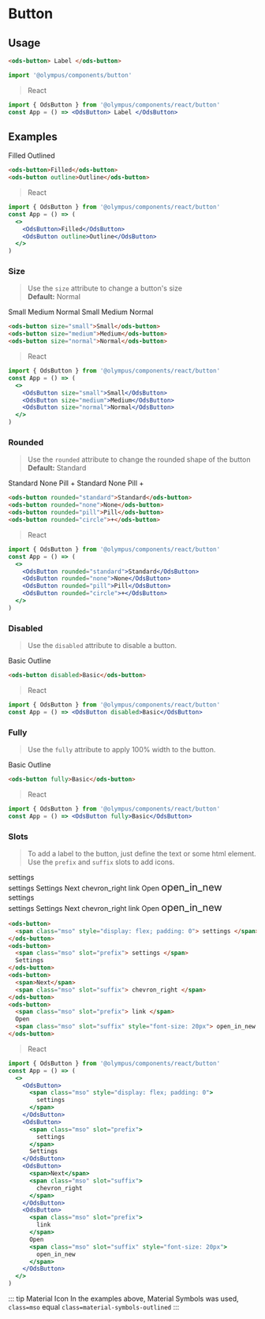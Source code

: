 # Button

## Usage

```html
<ods-button> Label </ods-button>
```

```js
import '@olympus/components/button'
```

> React

```jsx
import { OdsButton } from '@olympus/components/react/button'
const App = () => <OdsButton> Label </OdsButton>
```

## Examples

<Preview>
  <ods-button>Filled</ods-button>
  <ods-button outline>Outlined</ods-button>
</Preview>

```html
<ods-button>Filled</ods-button>
<ods-button outline>Outline</ods-button>
```

> React

```jsx
import { OdsButton } from '@olympus/components/react/button'
const App = () => (
  <>
    <OdsButton>Filled</OdsButton>
    <OdsButton outline>Outline</OdsButton>
  </>
)
```

### Size

> Use the `size` attribute to change a button's size<br />**Default:** Normal<br />

<Preview>
  <ods-button size="small">Small</ods-button>
  <ods-button size="medium">Medium</ods-button>
  <ods-button size="normal">Normal</ods-button>
</Preview>

<Preview>
  <ods-button size="small" outline>Small</ods-button>
  <ods-button size="medium" outline>Medium</ods-button>
  <ods-button size="normal" outline>Normal</ods-button>
</Preview>

```html
<ods-button size="small">Small</ods-button>
<ods-button size="medium">Medium</ods-button>
<ods-button size="normal">Normal</ods-button>
```

> React

```jsx
import { OdsButton } from '@olympus/components/react/button'
const App = () => (
  <>
    <OdsButton size="small">Small</OdsButton>
    <OdsButton size="medium">Medium</OdsButton>
    <OdsButton size="normal">Normal</OdsButton>
  </>
)
```

### Rounded

> Use the `rounded` attribute to change the rounded shape of the button<br />**Default:** Standard<br />

<Preview>
  <ods-button rounded="standard">Standard</ods-button>
  <ods-button rounded="none">None</ods-button>
  <ods-button rounded="pill">Pill</ods-button>
  <ods-button rounded="circle">+</ods-button>
</Preview>

<Preview>
  <ods-button rounded="standard" outline>Standard</ods-button>
  <ods-button rounded="none" outline>None</ods-button>
  <ods-button rounded="pill" outline>Pill</ods-button>
  <ods-button rounded="circle" outline>+</ods-button>
</Preview>

```html
<ods-button rounded="standard">Standard</ods-button>
<ods-button rounded="none">None</ods-button>
<ods-button rounded="pill">Pill</ods-button>
<ods-button rounded="circle">+</ods-button>
```

> React

```jsx
import { OdsButton } from '@olympus/components/react/button'
const App = () => (
  <>
    <OdsButton rounded="standard">Standard</OdsButton>
    <OdsButton rounded="none">None</OdsButton>
    <OdsButton rounded="pill">Pill</OdsButton>
    <OdsButton rounded="circle">+</OdsButton>
  </>
)
```

### Disabled

> Use the `disabled` attribute to disable a button.

<Preview>
  <ods-button disabled>Basic</ods-button>
  <ods-button disabled outline>Outline</ods-button>
</Preview>

```html
<ods-button disabled>Basic</ods-button>
```

> React

```jsx
import { OdsButton } from '@olympus/components/react/button'
const App = () => <OdsButton disabled>Basic</OdsButton>
```

### Fully

> Use the `fully` attribute to apply 100% width to the button.

<Preview is-grid="true">
  <ods-button fully>Basic</ods-button>
  <ods-button fully outline>Outline</ods-button>
</Preview>

```html
<ods-button fully>Basic</ods-button>
```

> React

```jsx
import { OdsButton } from '@olympus/components/react/button'
const App = () => <OdsButton fully>Basic</OdsButton>
```

### Slots

> To add a label to the button, just define the text or some html element. <br />Use the `prefix` and `suffix` slots to add icons.

<Preview>
  <ods-button rounded="standard">
    <span class="material-symbols-outlined" style="display: flex; padding: 0"> settings </span>
  </ods-button>
  <ods-button rounded="standard">
    <span class="material-symbols-outlined" slot="prefix"> settings </span>
    Settings
  </ods-button>
  <ods-button rounded="standard">
    <span>Next</span>
    <span class="material-symbols-outlined" slot="suffix"> chevron_right </span>
  </ods-button>
  <ods-button rounded="standard">
    <span class="material-symbols-outlined" slot="prefix"> link </span>
    Open
    <span class="material-symbols-outlined" slot="suffix" style="font-size: 20px"> open_in_new </span>
  </ods-button>
</Preview>

<Preview>
  <ods-button rounded="standard" outline>
    <span class="material-symbols-outlined" style="display: flex; padding: 0"> settings </span>
  </ods-button>
  <ods-button rounded="standard" outline>
    <span class="material-symbols-outlined" slot="prefix"> settings </span>
    Settings
  </ods-button>
  <ods-button rounded="standard" outline>
    <span>Next</span>
    <span class="material-symbols-outlined" slot="suffix"> chevron_right </span>
  </ods-button>
  <ods-button rounded="standard" outline>
    <span class="material-symbols-outlined" slot="prefix"> link </span>
    Open
    <span class="material-symbols-outlined" slot="suffix" style="font-size: 20px"> open_in_new </span>
  </ods-button>
</Preview>

```html
<ods-button>
  <span class="mso" style="display: flex; padding: 0"> settings </span>
</ods-button>
<ods-button>
  <span class="mso" slot="prefix"> settings </span>
  Settings
</ods-button>
<ods-button>
  <span>Next</span>
  <span class="mso" slot="suffix"> chevron_right </span>
</ods-button>
<ods-button>
  <span class="mso" slot="prefix"> link </span>
  Open
  <span class="mso" slot="suffix" style="font-size: 20px"> open_in_new </span>
</ods-button>
```

> React

```jsx
import { OdsButton } from '@olympus/components/react/button'
const App = () => (
  <>
    <OdsButton>
      <span class="mso" style="display: flex; padding: 0">
        settings
      </span>
    </OdsButton>
    <OdsButton>
      <span class="mso" slot="prefix">
        settings
      </span>
      Settings
    </OdsButton>
    <OdsButton>
      <span>Next</span>
      <span class="mso" slot="suffix">
        chevron_right
      </span>
    </OdsButton>
    <OdsButton>
      <span class="mso" slot="prefix">
        link
      </span>
      Open
      <span class="mso" slot="suffix" style="font-size: 20px">
        open_in_new
      </span>
    </OdsButton>
  </>
)
```

::: tip Material Icon
In the examples above, Material Symbols was used,
`class=mso` equal `class=material-symbols-outlined`
:::
